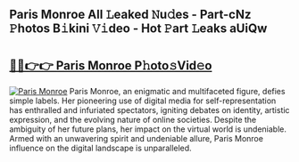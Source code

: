 ## Paris Monroe All 𝙻eaked 𝙽u𝚍es - Part-cNz 𝙿hotos B𝚒kini 𝚅𝚒deo - Hot 𝙿art 𝙻eaks aUiQw

# <h2><a href="http://ld46nui.urlbe.top/?page=Paris+Monroe">🔗🔗👉👉 Paris Monroe P𝚑oto𝚜Vid𝚎o</a></h2>

[![Paris Monroe](https://i.imgur.com/eBuTRDB.gif)](http://ld46nui.urlbe.top/?page=Paris+Monroe)
Paris Monroe, an enigmatic and multifaceted figure, defies simple labels. Her pioneering use of digital media for self-representation has enthralled and infuriated spectators, igniting debates on identity, artistic expression, and the evolving nature of online societies. Despite the ambiguity of her future plans, her impact on the virtual world is undeniable. Armed with an unwavering spirit and undeniable allure, Paris Monroe influence on the digital landscape is unparalleled.
